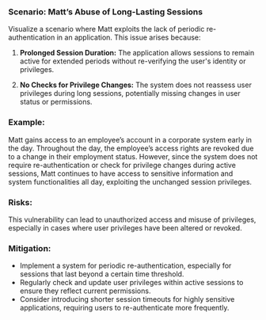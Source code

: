 ### Scenario: Matt’s Abuse of Long-Lasting Sessions 
Visualize a scenario where Matt exploits the lack of periodic re-authentication in an application. This issue arises because: 

1. **Prolonged Session Duration:** The application allows sessions to remain active for extended periods without re-verifying the user's identity or privileges. 

2. **No Checks for Privilege Changes:** The system does not reassess user privileges during long sessions, potentially missing changes in user status or permissions. 

### Example: 

Matt gains access to an employee’s account in a corporate system early in the day. Throughout the day, the employee’s access rights are revoked due to a change in their employment status. However, since the system does not require re-authentication or check for privilege changes during active sessions, Matt continues to have access to sensitive information and system functionalities all day, exploiting the unchanged session privileges. 

### Risks: 

This vulnerability can lead to unauthorized access and misuse of privileges, especially in cases where user privileges have been altered or revoked. 

### Mitigation: 

- Implement a system for periodic re-authentication, especially for sessions that last beyond a certain time threshold. 
- Regularly check and update user privileges within active sessions to ensure they reflect current permissions. 
- Consider introducing shorter session timeouts for highly sensitive applications, requiring users to re-authenticate more frequently. 

 